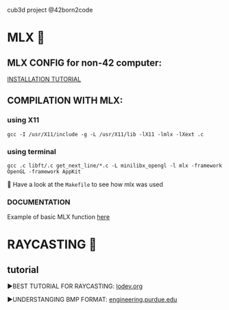 cub3d project @42born2code

# MLX 🎨

## MLX CONFIG for non-42 computer: 

[INSTALLATION TUTORIAL](https://achedeuzot.me/2014/12/20/installer-la-minilibx/)

## COMPILATION WITH MLX:

### using X11

```shell
gcc -I /usr/X11/include -g -L /usr/X11/lib -lX11 -lmlx -lXext .c
```

### using terminal

```shell
gcc .c libft/.c get_next_line/*.c -L minilibx_opengl -l mlx -framework OpenGL -framework AppKit
```

🌟 Have a look at the `Makefile` to see how mlx was used

### DOCUMENTATION
Example of basic MLX function [here](https://github.com/keuhdall/images_example/blob/master/example.c)

# RAYCASTING 💫

## tutorial 
▶️BEST TUTORIAL FOR RAYCASTING: [lodev.org](https://lodev.org/cgtutor/raycasting.html)

▶️UNDERSTANGING BMP FORMAT: [engineering.purdue.edu](https://engineering.purdue.edu/ece264/17au/hw/HW15)

